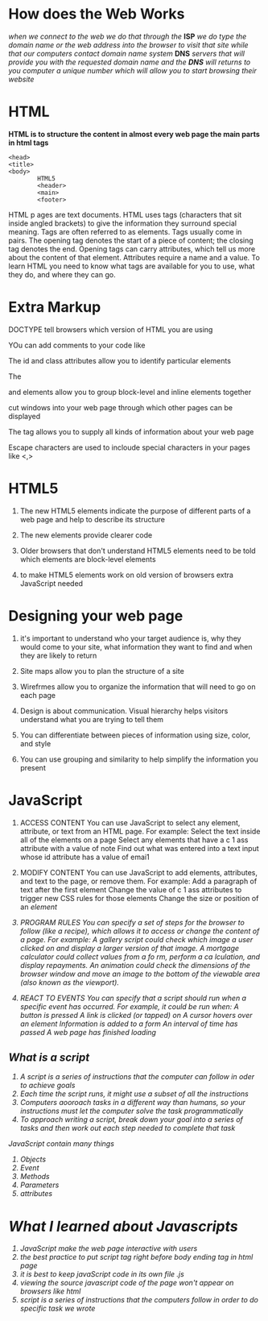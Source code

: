 # How does the Web Works


*when we connect to the web we do that through the* **ISP** *we do type the domain name or the web address into the browser to visit that site*
*while that our computers contact domain name system* **DNS** *servers that will provide you with the requested domain name* 
*and the **DNS** will returns to you computer a unique number which will allow you to start browsing their website*


# HTML

**HTML is to structure the content in almost every web page
the main parts in html tags**

```
<head>
<title>
<body>
        HTML5
        <header>
        <main>
        <footer>
```

HTML p  ages are text documents.
 HTML uses tags (characters that sit inside angled
brackets) to give the information they surround special
meaning.
 Tags are often referred to as elements.
 Tags usually come in pairs. The opening tag denotes
the start of a piece of content; the closing tag denotes
the end.
 Opening tags can carry attributes, which tell us more
about the content of that element.
 Attributes require a name and a value.
 To learn HTML you need to know what tags are
available for you to use, what they do, and where they
can go.

# Extra Markup

DOCTYPE tell browsers which version of HTML you are using 

YOu can add comments to your code like  <!-- this -->

The id and class attributes allow you to identify particular elements 

The <div> and <span> elements allow you to group block-level and inline elements together 

<iframs> cut windows into your web page through which other pages can be displayed 

The <meta> tag allows you to supply all kinds of information about your web page

Escape characters are used to incloude special characters in your pages like <,>


# HTML5 

1. The new HTML5 elements indicate the purpose of different parts of a web page and help to describe its structure 

2. The new elements provide clearer code 
 
3. Older browsers that don't understand HTML5 elements need to be told which elements are block-level elements 

4. to make HTML5 elements work on old version of browsers extra JavaScript needed



# Designing your web page 

1. it's important to understand who your target audience is, why they would come to your site, what information they want to find and when they are likely to return 

2. Site maps allow you to plan the structure of a site 

3. Wirefrmes allow you to organize the information that will need to go on each page 

4. Design is about communication. Visual hierarchy helps visitors understand what you are trying to tell them 

5. You can differentiate between pieces of information using size, color, and style

6. You can use grouping and similarity to help simplify the information you present 




# JavaScript 

1. ACCESS CONTENT
You can use JavaScript to select any
element, attribute, or text from an
HTML page. For example:
Select the text inside all of the <hl>
elements on a page
Select any elements that have a
c 1 ass attribute with a value of note
Find out what was entered into a
text input whose id attribute has a
value of emai1



2. MODIFY CONTENT
You can use JavaScript to add
elements, attributes, and text to the
page, or remove them. For example:
Add a paragraph of text after the
first <hl> element
Change the value of c 1 ass
attributes to trigger new CSS rules
for those elements
Change the size or position of an
<i mg> element


3. PROGRAM RULES
You can specify a set of steps for
the browser to follow (like a recipe),
which allows it to access or change the
content of a page. For example:
A gallery script could check which
image a user clicked on and display
a larger version of that image.
A mortgage calculator could collect
values from a fo rm, perform a
ca lculation, and display repayments.
An animation could check the
dimensions of the browser window
and move an image to the bottom
of the viewable area (also known as
the viewport).

4. REACT TO EVENTS
You can specify that a script should run
when a specific event has occurred. For
example, it could be run when:
A button is pressed
A link is clicked (or tapped) on
A cursor hovers over an element
Information is added to a form
An interval of time has passed
A web page has finished loading


## What is a script 

1. A script is a series of instructions that the computer can follow in oder to achieve goals
2. Each time the script runs, it might use a subset of all the instructions
3. Computers aooroach tasks in a different way than humans, so your instructions must let the computer solve the task programmatically 
4. To approach writing a script, break down your goal into a series of tasks and then work out each step needed to complete that task


JavaScript contain many things 
1. Objects
2. Event
3. Methods
4. Parameters
5. attributes 



# What I learned about Javascripts

1. *JavaScript make the web page interactive with users*
2. *the best practice to put script tag right before body ending tag in html page*
3. *it is best to keep javaScript code in its own file .js*
4. *viewing the source javascript code of the page won't appear on browsers like html*
5. *script is a series of instructions that the computers follow in order to do specific task we wrote* 


 










